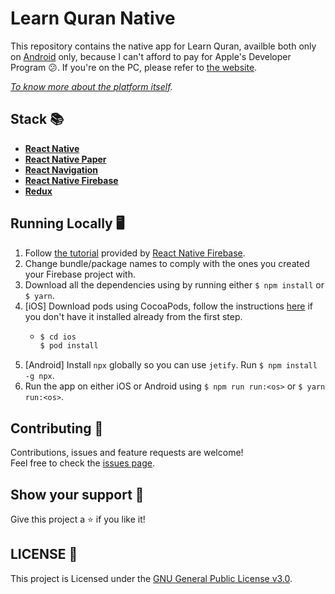 # Learn Quran Native
This repository contains the native app for Learn Quran, availble both only on [Android](https://play.google.com/store/apps/details?id=com.shbool.learnquran) only, because I can't afford to pay for Apple's Developer Program 😕. If you're on the PC, please refer to [the website](https://learn-quran.now.sh). 

*[To know more about the platform itself](https://github.com/learn-quran/learn-quran).*

## Stack 📚
- **[React Native](https://facebook.github.io/react-native)**
- **[React Native Paper](https://reactnativepaper.com)**
- **[React Navigation](https://github.com/react-navigation/react-navigation)**
- **[React Native Firebase](https://rnfirebase.io)**
- **[Redux](http://redux.js.org)**

## Running Locally 🖥
1. Follow [the tutorial](https://rnfirebase.io/docs/v5.x.x/installation/initial-setup) provided by [React Native Firebase](https://rnfirebase.io).
2. Change bundle/package names to comply with the ones you created your Firebase project with.
3. Download all the dependencies using by running either `$ npm install` or `$ yarn`.
4. [iOS] Download pods using CocoaPods, follow the instructions [here](https://firebase.google.com/docs/ios/setup#add_the_sdk) if you don't have it installed already from the first step.
    - ```sh
      $ cd ios
      $ pod install
      ```
5. [Android] Install `npx` globally so you can use `jetify`. Run `$ npm install -g npx`.
6. Run the app on either iOS or Android using `$ npm run run:<os>` or `$ yarn run:<os>`.

## Contributing 🤝
Contributions, issues and feature requests are welcome! <br>
Feel free to check the  [issues page](https://github.com/learn-quran/native/issues).

## Show your support 🥰
Give this project a  ⭐️ if you like it!

## LICENSE 📝
This project is Licensed under the [GNU General Public License v3.0](https://choosealicense.com/licenses/gpl-3.0/).
